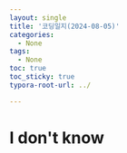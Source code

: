 ```yaml
---
layout: single
title: '코딩일지(2024-08-05)'
categories:
  - None
tags:
  - None
toc: true
toc_sticky: true
typora-root-url: ../

---
```








# I don't know

